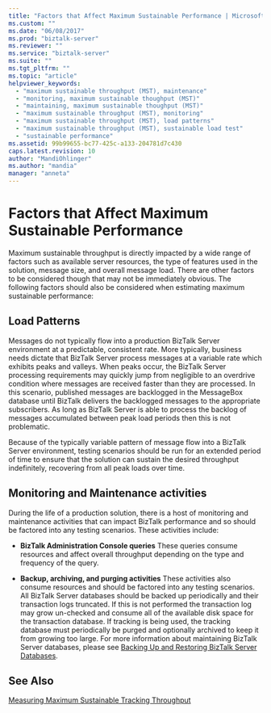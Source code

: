 ```yaml
---
title: "Factors that Affect Maximum Sustainable Performance | Microsoft Docs"
ms.custom: ""
ms.date: "06/08/2017"
ms.prod: "biztalk-server"
ms.reviewer: ""
ms.service: "biztalk-server"
ms.suite: ""
ms.tgt_pltfrm: ""
ms.topic: "article"
helpviewer_keywords: 
  - "maximum sustainable throughput (MST), maintenance"
  - "monitoring, maximum sustainable thoughput (MST)"
  - "maintaining, maximum sustainable thoughput (MST)"
  - "maximum sustainable throughput (MST), monitoring"
  - "maximum sustainable throughput (MST), load patterns"
  - "maximum sustainable throughput (MST), sustainable load test"
  - "sustainable performance"
ms.assetid: 99b99655-bc77-425c-a133-204781d7c430
caps.latest.revision: 10
author: "MandiOhlinger"
ms.author: "mandia"
manager: "anneta"
---
```

# Factors that Affect Maximum Sustainable Performance
Maximum sustainable throughput is directly impacted by a wide range of factors such as available server resources, the type of features used in the solution, message size, and overall message load. There are other factors to be considered though that may not be immediately obvious. The following factors should also be considered when estimating maximum sustainable performance:  
  
## Load Patterns  
 Messages do not typically flow into a production BizTalk Server environment at a predictable, consistent rate. More typically, business needs dictate that BizTalk Server process messages at a variable rate which exhibits peaks and valleys. When peaks occur, the BizTalk Server processing requirements may quickly jump from negligible to an overdrive condition where messages are received faster than they are processed. In this scenario, published messages are backlogged in the MessageBox database until BizTalk delivers the backlogged messages to the appropriate subscribers. As long as BizTalk Server is able to process the backlog of messages accumulated between peak load periods then this is not problematic.  
  
 Because of the typically variable pattern of message flow into a BizTalk Server environment, testing scenarios should be run for an extended period of time to ensure that the solution can sustain the desired throughput indefinitely, recovering from all peak loads over time.  
  
## Monitoring and Maintenance activities  
 During the life of a production solution, there is a host of monitoring and maintenance activities that can impact BizTalk performance and so should be factored into any testing scenarios. These activities include:  
  
-   **BizTalk Administration Console queries** These queries consume resources and affect overall throughput depending on the type and frequency of the query.  
  
-   **Backup, archiving, and purging activities** These activities also consume resources and should be factored into any testing scenarios. All BizTalk Server databases should be backed up periodically and their transaction logs truncated. If this is not performed the transaction log may grow un-checked and consume all of the available disk space for the transaction database. If tracking is being used, the tracking database must periodically be purged and optionally archived to keep it from growing too large. For more information about maintaining BizTalk Server databases, please see [Backing Up and Restoring BizTalk Server Databases](../core/backing-up-and-restoring-biztalk-server-databases.md).  
  
## See Also  
 [Measuring Maximum Sustainable Tracking Throughput](../core/measuring-maximum-sustainable-tracking-throughput.md)